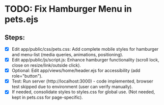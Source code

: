 # TODO: Fix Hamburger Menu in pets.ejs

## Steps:
- [x] Edit app/public/css/pets.css: Add complete mobile styles for hamburger and menu-list (media queries, animations, positioning).
- [x] Edit app/public/js/script.js: Enhance hamburger functionality (scroll lock, close on resize/link/outside click).
- [x] Optional: Edit app/views/home/header.ejs for accessibility (add role="button").
- [x] Test: Run server (http://localhost:3000) - code implemented, browser test skipped due to environment (user can verify manually).
- [x] If needed, consolidate styles to styles.css for global use. (Not needed, kept in pets.css for page-specific).
